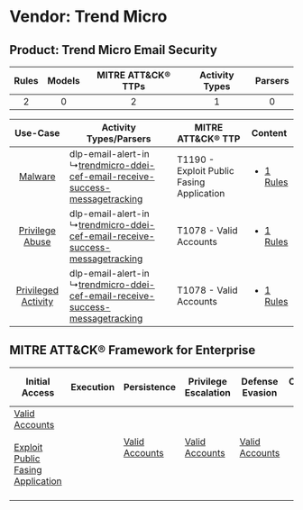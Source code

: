 Vendor: Trend Micro
===================
Product: Trend Micro Email Security
-----------------------------------
| Rules | Models | MITRE ATT&CK® TTPs | Activity Types | Parsers |
|:-----:|:------:|:------------------:|:--------------:|:-------:|
|   2   |   0    |         2          |       1        |    0    |

|    Use-Case    | Activity Types/Parsers    | MITRE ATT&CK® TTP    | Content    |
|:----:| ---- | ---- | ---- |
|    [Malware](../../../UseCases/uc_malware.md)    |  dlp-email-alert-in<br> ↳[trendmicro-ddei-cef-email-receive-success-messagetracking](Ps/pC_trendmicroddeicefemailreceivesuccessmessagetracking.md)<br> | T1190 - Exploit Public Fasing Application<br> | [<ul><li>1 Rules</li></ul>](RM/r_m_trend_micro_trend_micro_email_security_Malware.md)    |
|     [Privilege Abuse](../../../UseCases/uc_privilege_abuse.md)     |  dlp-email-alert-in<br> ↳[trendmicro-ddei-cef-email-receive-success-messagetracking](Ps/pC_trendmicroddeicefemailreceivesuccessmessagetracking.md)<br> | T1078 - Valid Accounts<br>    | [<ul><li>1 Rules</li></ul>](RM/r_m_trend_micro_trend_micro_email_security_Privilege_Abuse.md)     |
| [Privileged Activity](../../../UseCases/uc_privileged_activity.md) |  dlp-email-alert-in<br> ↳[trendmicro-ddei-cef-email-receive-success-messagetracking](Ps/pC_trendmicroddeicefemailreceivesuccessmessagetracking.md)<br> | T1078 - Valid Accounts<br>    | [<ul><li>1 Rules</li></ul>](RM/r_m_trend_micro_trend_micro_email_security_Privileged_Activity.md) |

MITRE ATT&CK® Framework for Enterprise
--------------------------------------
| Initial Access                                                                                                                                            | Execution | Persistence                                                         | Privilege Escalation                                                | Defense Evasion                                                     | Credential Access | Discovery | Lateral Movement | Collection | Command and Control | Exfiltration | Impact |
| --------------------------------------------------------------------------------------------------------------------------------------------------------- | --------- | ------------------------------------------------------------------- | ------------------------------------------------------------------- | ------------------------------------------------------------------- | ----------------- | --------- | ---------------- | ---------- | ------------------- | ------------ | ------ |
| [Valid Accounts](https://attack.mitre.org/techniques/T1078)<br><br>[Exploit Public Fasing Application](https://attack.mitre.org/techniques/T1190)<br><br> |           | [Valid Accounts](https://attack.mitre.org/techniques/T1078)<br><br> | [Valid Accounts](https://attack.mitre.org/techniques/T1078)<br><br> | [Valid Accounts](https://attack.mitre.org/techniques/T1078)<br><br> |                   |           |                  |            |                     |              |        |
